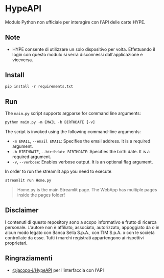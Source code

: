 # HypeAPI

Modulo Python non ufficiale per interagire con l'API delle carte HYPE.

## Note
- HYPE consente di utilizzare un solo dispositivo per volta. Effettuando il login con questo modulo si verrà disconnessi dall'applicazione e viceversa.

## Install
```python
pip install -r requirements.txt
```

## Run
The `main.py` script supports argparse for command line arguments:
```python
python main.py -m EMAIL -b BIRTHDATE [-v]
```
The script is invoked using the following command-line arguments:
- `-m EMAIL`, `--email EMAIL`: Specifies the email address. It is a required argument.
- `-b BIRTHDATE`, `--birthdate BIRTHDATE`: Specifies the birth date. It is a required argument.
- `-v`, `--verbose`: Enables verbose output. It is an optional flag argument.

In order to run the streamlit app you need to execute:
```python
streamlit run Home.py
```
>Home.py is the main Streamlit page. The WebApp has multiple pages inside the pages folder!

## Disclaimer
I contenuti di questo repository sono a scopo informativo e frutto di ricerca personale. L'autore non è affiliato, associato, autorizzato, appoggiato da o in alcun modo legato con Banca Sella S.p.A., con TIM S.p.A. o con le società controllate da esse. Tutti i marchi registrati appartengono ai rispettivi proprietari.

## Ringraziamenti
- [@jacopo-j/HypeAPI](https://github.com/jacopo-j/HypeAPI) per l'interfaccia con l'API